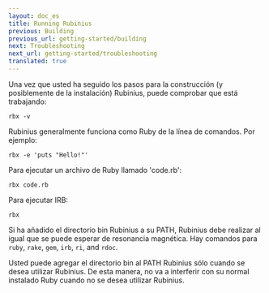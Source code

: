```yaml
---
layout: doc_es
title: Running Rubinius
previous: Building
previous_url: getting-started/building
next: Troubleshooting
next_url: getting-started/troubleshooting
translated: true
---
```


Una vez que usted ha seguido los pasos para la construcción (y posiblemente de
la instalación) Rubinius, puede comprobar que está trabajando:


    rbx -v

Rubinius generalmente funciona como Ruby de la línea de comandos. Por ejemplo:

    rbx -e 'puts "Hello!"'

Para ejecutar un archivo de Ruby llamado 'code.rb':

    rbx code.rb

Para ejecutar IRB:

    rbx

Si ha añadido el directorio bin Rubinius a su PATH, Rubinius debe realizar al
igual que se puede esperar de resonancia magnética. Hay comandos para `ruby`,
`rake`, `gem`, `irb`, `ri`, and `rdoc`.

Usted puede agregar el directorio bin al PATH Rubinius sólo cuando se desea
utilizar Rubinius. De esta manera, no va a interferir con su normal instalado
Ruby cuando no se desea utilizar Rubinius.
